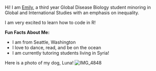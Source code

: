 Hi! I am [Emily](mailto:erspencer@ucdavis.edu), a third year Global Disease Biology student minoring in Global and International Studies with an emphasis on inequality. 

I am very excited to learn how to code in R! 

 **Fun Facts About Me:**
* I am from Seattle, Washington
* I love to dance, read, and be on the ocean
* I am currently tutoring students living in Syria!

Here is a photo of my dog, Luna!
![IMG_4848](https://user-images.githubusercontent.com/76849576/103803154-0abab980-5005-11eb-84de-48f0d0f77684.JPG)
